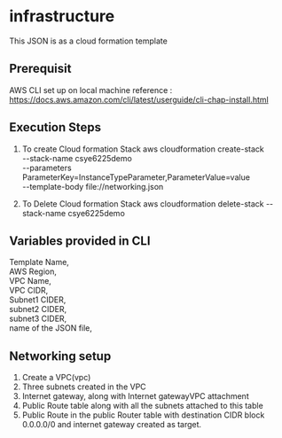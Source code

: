 # infrastructure
This JSON is as a cloud formation template 

## Prerequisit 
AWS CLI set up on local machine 
reference : https://docs.aws.amazon.com/cli/latest/userguide/cli-chap-install.html

## Execution Steps
1. To create Cloud formation Stack
 aws cloudformation create-stack \
  --stack-name csye6225demo \
  --parameters ParameterKey=InstanceTypeParameter,ParameterValue=value \
  --template-body file://networking.json

2. To Delete Cloud formation Stack
aws cloudformation delete-stack --stack-name csye6225demo 

 ## Variables provided in CLI
 Template Name,  
 AWS Region,  
 VPC Name,  
 VPC CIDR,  
 Subnet1 CIDER,  
 subnet2 CIDER,  
 subnet3 CIDER,  
 name of the JSON file,  
 ## Networking setup
 1. Create a VPC(vpc)
 2. Three subnets created in the VPC
 3. Internet gateway, along with Internet gatewayVPC attachment
 4. Public Route table along with all the subnets attached to this table 
 5. Public Route in the public Router table with destination CIDR block 0.0.0.0/0 and internet gateway created as target.

 